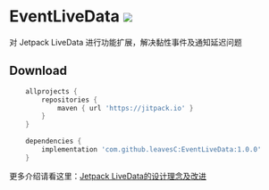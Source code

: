 # EventLiveData  [![](https://jitpack.io/v/leavesC/EventLiveData.svg)](https://jitpack.io/#leavesC/EventLiveData)

对 Jetpack LiveData 进行功能扩展，解决黏性事件及通知延迟问题

## Download
```groovy
	allprojects {
		repositories {
			maven { url 'https://jitpack.io' }
		}
	}
	
	dependencies {
	    implementation 'com.github.leavesC:EventLiveData:1.0.0'
	}
```

更多介绍请看这里：[Jetpack LiveData的设计理念及改进](https://juejin.cn/post/6903096576734920717)

